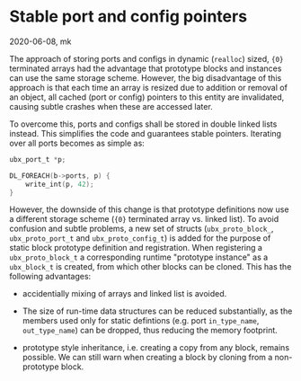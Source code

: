 Stable port and config pointers
===============================

2020-06-08, mk

The approach of storing ports and configs in dynamic (`realloc`)
sized, `{0}` terminated arrays had the advantage that prototype blocks
and instances can use the same storage scheme. However, the big
disadvantage of this approach is that each time an array is resized
due to addition or removal of an object, all cached (port or config)
pointers to this entity are invalidated, causing subtle crashes when
these are accessed later.

To overcome this, ports and configs shall be stored in double linked
lists instead. This simplifies the code and guarantees stable
pointers. Iterating over all ports becomes as simple as:

```C
ubx_port_t *p;

DL_FOREACH(b->ports, p) {
	write_int(p, 42);
}
```

However, the downside of this change is that prototype definitions now
use a different storage scheme (`{0}` terminated array vs. linked
list). To avoid confusion and subtle problems, a new set of structs
(`ubx_proto_block_`, `ubx_proto_port_t` and `ubx_proto_config_t`) is
added for the purpose of static block prototype definition and
registration. When registering a `ubx_proto_block_t` a corresponding
runtime "prototype instance" as a `ubx_block_t` is created, from which
other blocks can be cloned. This has the following advantages:

- accidentially mixing of arrays and linked list is avoided.

- The size of run-time data structures can be reduced substantially,
  as the members used only for static defintions (e.g. port
  `in_type_name`, `out_type_name`) can be dropped, thus reducing the
  memory footprint.

- prototype style inheritance, i.e. creating a copy from any block,
  remains possible. We can still warn when creating a block by cloning
  from a non-prototype block.


 


